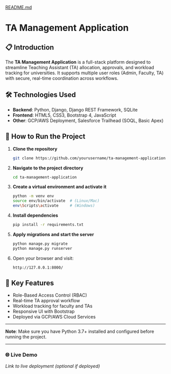 [README.md](https://github.com/user-attachments/files/19932729/README.md)
# TA Management Application

## 📋 Introduction
The **TA Management Application** is a full-stack platform designed to streamline Teaching Assistant (TA) allocation, approvals, and workload tracking for universities. It supports multiple user roles (Admin, Faculty, TA) with secure, real-time coordination across workflows.

## 🛠️ Technologies Used
- **Backend**: Python, Django, Django REST Framework, SQLite
- **Frontend**: HTML5, CSS3, Bootstrap 4, JavaScript
- **Other**: GCP/AWS Deployment, Salesforce Trailhead (SOQL, Basic Apex)

## 🚀 How to Run the Project

1. **Clone the repository**
   ```bash
   git clone https://github.com/yourusername/ta-management-application.git
   ```

2. **Navigate to the project directory**
   ```bash
   cd ta-management-application
   ```

3. **Create a virtual environment and activate it**
   ```bash
   python -m venv env
   source env/bin/activate  # (Linux/Mac)
   env\Scripts\activate     # (Windows)
   ```

4. **Install dependencies**
   ```bash
   pip install -r requirements.txt
   ```

5. **Apply migrations and start the server**
   ```bash
   python manage.py migrate
   python manage.py runserver
   ```

6. Open your browser and visit:
   ```
   http://127.0.0.1:8000/
   ```

## 🌟 Key Features
- Role-Based Access Control (RBAC)
- Real-time TA approval workflow
- Workload tracking for faculty and TAs
- Responsive UI with Bootstrap
- Deployed via GCP/AWS Cloud Services

---

**Note**: Make sure you have Python 3.7+ installed and configured before running the project.

---

### 🌐 Live Demo
*Link to live deployment (optional if deployed)*

